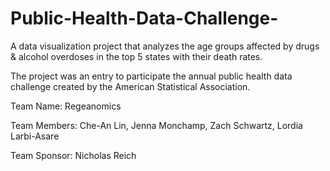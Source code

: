 # Public-Health-Data-Challenge-
A data visualization project that analyzes the age groups affected by drugs &amp; alcohol overdoses in the top 5 states with their death rates.

The project was an entry to participate the annual public health data challenge created by the American Statistical Association. 

Team Name: Regeanomics

Team Members: Che-An Lin, Jenna Monchamp, Zach Schwartz, Lordia Larbi-Asare

Team Sponsor: Nicholas Reich
